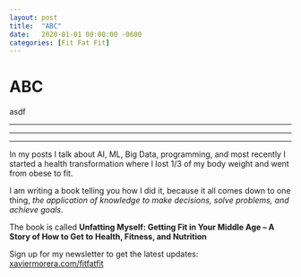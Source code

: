 ```yaml
---
layout: post
title:  "ABC"
date:   2020-01-01 00:00:00 -0600
categories: [Fit Fat Fit]
---
```


# ABC

asdf

***

___

---

In my posts I talk about AI, ML, Big Data, programming, and most recently I started a health transformation where I lost 1/3 of my body weight and went from obese to fit.

I am writing a book telling you how I did it, because it all comes down to one thing, _the application of knowledge to make decisions, solve problems, and achieve goals_. 

The book is called **Unfatting Myself: Getting Fit in Your Middle Age – A Story of How to Get to Health, Fitness, and Nutrition**

Sign up for my newsletter to get the latest updates: [xaviermorera.com/fitfatfit](https://xaviermorera.com/fitfatfit) 

